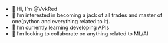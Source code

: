 - 👋 Hi, I’m @VvkRed
- 👀 I’m interested in becoming a jack of all trades and master of one(python and everything related to it).
- 🌱 I’m currently learning developing APIs
- 💞️ I’m looking to collaborate on anything related to ML/AI

<!---
VvkRed/VvkRed is a ✨ special ✨ repository because its `README.md` (this file) appears on your GitHub profile.
You can click the Preview link to take a look at your changes.
--->
